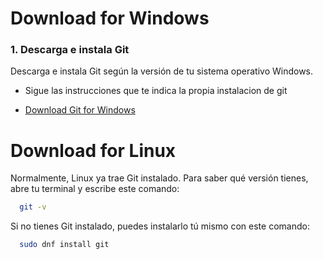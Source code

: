 
# Download for Windows

### 1. Descarga e instala Git
Descarga e instala Git según la versión de tu sistema operativo Windows.

  * Sigue las instrucciones que te indica la propia instalacion de git

  * [Download Git for Windows](https://git-scm.com/downloads/win)

# Download for Linux
Normalmente, Linux ya trae Git instalado. Para saber qué versión tienes, abre tu terminal y escribe este comando:
```bash
  git -v
```
Si no tienes Git instalado, puedes instalarlo tú mismo con este comando:
```bash
  sudo dnf install git
```